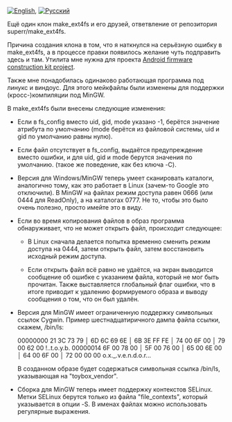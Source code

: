 [![English](http://flags.fmcdn.net/style/silk/png/gb.png)](README.md), [![Русский](http://flags.fmcdn.net/style/silk/png/ru.png)](README.ru.md)

Ещё один клон make_ext4fs и его друзей, ответвление от репозитория
superr/make_ext4fs.

Причина создания клона в том, что я наткнулся на серьёзную ошибку
в make_ext4fs, а в процессе правки появилось желание чуть подправить здесь и там.
Утилита мне нужна для проекта [Android firmware construction kit project](https://github.com/anpaza/afck).

Также мне понадобилась одинаково работающая программа под линукс и виндоус.
Для этого мейкфайлы были изменены для поддержки (кросс-)компиляции под MinGW.

В make_ext4fs были внесены следующие изменения:

* Если в fs_config вместо uid, gid, mode указано -1, берётся значение
  атрибута по умолчанию (mode берётся из файловой системы, uid и gid
  по умолчанию равны нулю).

* Если файл отсутствует в fs_config, выдаётся предупреждение вместо
  ошибки, и для uid, gid и mode берутся значения по умолчанию.
  (такое же поведение, как без ключа -C).

* Версия для Windows/MinGW теперь умеет сканировать каталоги, аналогично
  тому, как это работает в Linux (зачем-то Google это отключили).
  В MinGW на файлах режим доступа равен 0666 (или 0444 для ReadOnly),
  а на каталогах 0777. Не то, чтобы это было очень полезно, просто
  имейте это в виду.

* Если во время копирования файлов в образ программа обнаруживает, что
  не может открыть файл, происходит следующее:

  * В Linux сначала делается попытка временно сменить режим
    доступа на 0444, затем открыть файл, затем восстановить исходный
    режим доступа.

  * Если открыть файл всё равно не удаётся, на экран выводится
    сообщение об ошибке с указанием файла, который не мог быть
    прочитан. Также выставляется глобальный флаг ошибки, что
    в итоге приводит к удалению формируемого образа и выводу
    сообщения о том, что он был удалён.

* Версия для MinGW имеет ограниченную поддержку символьных ссылок Cygwin.
  Пример шестнадцатиричного дампа файла ссылки, скажем, /bin/ls:

    00000000 21 3C 73 79 │ 6D 6C 69 6E │ 6B 3E FF FE │ 74 00 6F 00 │ 79 00 62 00  !<symlink>..t.o.y.b.
    00000014 6F 00 78 00 │ 5F 00 76 00 │ 65 00 6E 00 │ 64 00 6F 00 │ 72 00 00 00  o.x._.v.e.n.d.o.r...

  В созданном образе будет содержаться символьная ссылка /bin/ls, указывающая
  на "toybox_vendor".

* Сборка для MinGW теперь имеет поддержку контекстов SELinux. Метки SELinux
  берутся только из файла "file_contexts", который указывается в опции -S.
  В именах файлах можно использовать регулярные выражения.
